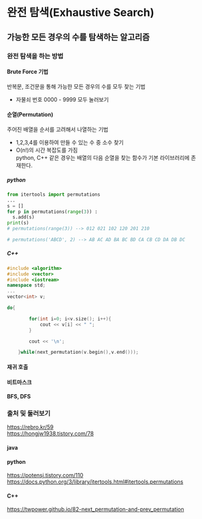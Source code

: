 # 완전 탐색(Exhaustive Search)  
## 가능한 모든 경우의 수를 탐색하는 알고리즘  
### 완전 탐색을 하는 방법
#### Brute Force 기법  
반복문, 조건문을 통해 가능한 모든 경우의 수를 모두 찾는 기법  
 - 자물쇠 번호 0000 - 9999 모두 눌러보기  
#### 순열(Permutation)  
주어진 배열을 순서를 고려해서 나열하는 기법
 - 1,2,3,4를 이용하여 만들 수 있는 수 중 소수 찾기  
 - O(n!)의 시간 복잡도를 가짐  
python, C++ 같은 경우는 배열의 다음 순열을 찾는 함수가 기본 라이브러리에 존재한다.
##### python
```python
from itertools import permutations
...
s = []
for p in permutations(range(3)) :
  s.add(s)
print(s)
# permutations(range(3)) --> 012 021 102 120 201 210

# permutations('ABCD', 2) --> AB AC AD BA BC BD CA CB CD DA DB DC
```
##### C++  
```C++
#include <algorithm>
#include <vector>
#include <iostream>
namespace std;
...
vector<int> v;

do{

		for(int i=0; i<v.size(); i++){
			cout << v[i] << " ";
		}

		cout << '\n';

	}while(next_permutation(v.begin(),v.end()));
```
#### 재귀 호출

#### 비트마스크

#### BFS, DFS


### 출처 및 둘러보기  
https://rebro.kr/59  
https://hongjw1938.tistory.com/78  

#### java  

#### python  
https://potensj.tistory.com/110  
https://docs.python.org/3/library/itertools.html#itertools.permutations  

#### C++  
https://twpower.github.io/82-next_permutation-and-prev_permutation  
